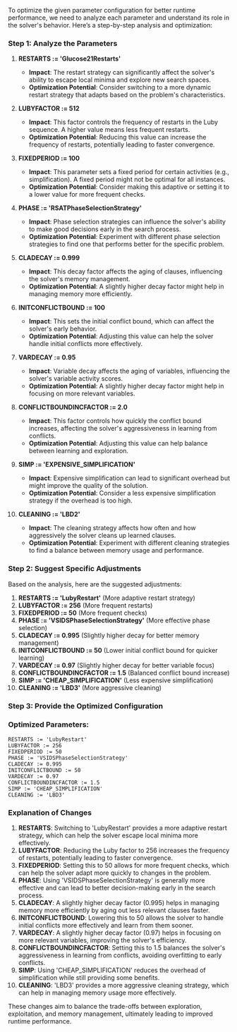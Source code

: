 To optimize the given parameter configuration for better runtime performance, we need to analyze each parameter and understand its role in the solver's behavior. Here’s a step-by-step analysis and optimization:

### Step 1: Analyze the Parameters

1. **RESTARTS := 'Glucose21Restarts'**
   - **Impact**: The restart strategy can significantly affect the solver's ability to escape local minima and explore new search spaces.
   - **Optimization Potential**: Consider switching to a more dynamic restart strategy that adapts based on the problem's characteristics.

2. **LUBYFACTOR := 512**
   - **Impact**: This factor controls the frequency of restarts in the Luby sequence. A higher value means less frequent restarts.
   - **Optimization Potential**: Reducing this value can increase the frequency of restarts, potentially leading to faster convergence.

3. **FIXEDPERIOD := 100**
   - **Impact**: This parameter sets a fixed period for certain activities (e.g., simplification). A fixed period might not be optimal for all instances.
   - **Optimization Potential**: Consider making this adaptive or setting it to a lower value for more frequent checks.

4. **PHASE := 'RSATPhaseSelectionStrategy'**
   - **Impact**: Phase selection strategies can influence the solver's ability to make good decisions early in the search process.
   - **Optimization Potential**: Experiment with different phase selection strategies to find one that performs better for the specific problem.

5. **CLADECAY := 0.999**
   - **Impact**: This decay factor affects the aging of clauses, influencing the solver's memory management.
   - **Optimization Potential**: A slightly higher decay factor might help in managing memory more efficiently.

6. **INITCONFLICTBOUND := 100**
   - **Impact**: This sets the initial conflict bound, which can affect the solver's early behavior.
   - **Optimization Potential**: Adjusting this value can help the solver handle initial conflicts more effectively.

7. **VARDECAY := 0.95**
   - **Impact**: Variable decay affects the aging of variables, influencing the solver's variable activity scores.
   - **Optimization Potential**: A slightly higher decay factor might help in focusing on more relevant variables.

8. **CONFLICTBOUNDINCFACTOR := 2.0**
   - **Impact**: This factor controls how quickly the conflict bound increases, affecting the solver's aggressiveness in learning from conflicts.
   - **Optimization Potential**: Adjusting this value can help balance between learning and exploration.

9. **SIMP := 'EXPENSIVE_SIMPLIFICATION'**
   - **Impact**: Expensive simplification can lead to significant overhead but might improve the quality of the solution.
   - **Optimization Potential**: Consider a less expensive simplification strategy if the overhead is too high.

10. **CLEANING := 'LBD2'**
    - **Impact**: The cleaning strategy affects how often and how aggressively the solver cleans up learned clauses.
    - **Optimization Potential**: Experiment with different cleaning strategies to find a balance between memory usage and performance.

### Step 2: Suggest Specific Adjustments

Based on the analysis, here are the suggested adjustments:

1. **RESTARTS := 'LubyRestart'** (More adaptive restart strategy)
2. **LUBYFACTOR := 256** (More frequent restarts)
3. **FIXEDPERIOD := 50** (More frequent checks)
4. **PHASE := 'VSIDSPhaseSelectionStrategy'** (More effective phase selection)
5. **CLADECAY := 0.995** (Slightly higher decay for better memory management)
6. **INITCONFLICTBOUND := 50** (Lower initial conflict bound for quicker learning)
7. **VARDECAY := 0.97** (Slightly higher decay for better variable focus)
8. **CONFLICTBOUNDINCFACTOR := 1.5** (Balanced conflict bound increase)
9. **SIMP := 'CHEAP_SIMPLIFICATION'** (Less expensive simplification)
10. **CLEANING := 'LBD3'** (More aggressive cleaning)

### Step 3: Provide the Optimized Configuration

### Optimized Parameters:
```plaintext
RESTARTS := 'LubyRestart'
LUBYFACTOR := 256
FIXEDPERIOD := 50
PHASE := 'VSIDSPhaseSelectionStrategy'
CLADECAY := 0.995
INITCONFLICTBOUND := 50
VARDECAY := 0.97
CONFLICTBOUNDINCFACTOR := 1.5
SIMP := 'CHEAP_SIMPLIFICATION'
CLEANING := 'LBD3'
```

### Explanation of Changes

1. **RESTARTS**: Switching to 'LubyRestart' provides a more adaptive restart strategy, which can help the solver escape local minima more effectively.
2. **LUBYFACTOR**: Reducing the Luby factor to 256 increases the frequency of restarts, potentially leading to faster convergence.
3. **FIXEDPERIOD**: Setting this to 50 allows for more frequent checks, which can help the solver adapt more quickly to changes in the problem.
4. **PHASE**: Using 'VSIDSPhaseSelectionStrategy' is generally more effective and can lead to better decision-making early in the search process.
5. **CLADECAY**: A slightly higher decay factor (0.995) helps in managing memory more efficiently by aging out less relevant clauses faster.
6. **INITCONFLICTBOUND**: Lowering this to 50 allows the solver to handle initial conflicts more effectively and learn from them sooner.
7. **VARDECAY**: A slightly higher decay factor (0.97) helps in focusing on more relevant variables, improving the solver's efficiency.
8. **CONFLICTBOUNDINCFACTOR**: Setting this to 1.5 balances the solver's aggressiveness in learning from conflicts, avoiding overfitting to early conflicts.
9. **SIMP**: Using 'CHEAP_SIMPLIFICATION' reduces the overhead of simplification while still providing some benefits.
10. **CLEANING**: 'LBD3' provides a more aggressive cleaning strategy, which can help in managing memory usage more effectively.

These changes aim to balance the trade-offs between exploration, exploitation, and memory management, ultimately leading to improved runtime performance.